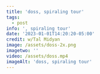 ```yaml
---
title: 'doss, spiraling tour'
tags:
  - post
info: ', spiraling tour'
date: '2023-01-01T14:20:20-05:00'
credit: w/Tal Midyan
image: /assets/doss-2x.png
imagetwo: ''
video: /assets/doss.mp4
imageAlt: 'doss, spiraling tour'
---
```


